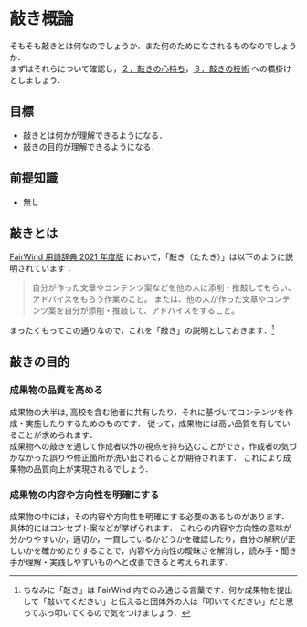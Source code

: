 # 敲き概論

そもそも敲きとは何なのでしょうか．また何のためになされるものなのでしょうか．  
まずはそれらについて確認し，[２．敲きの心持ち](../spirit/README.md)，[３．敲きの技術](../technique/README.md) への橋掛けとしましょう．

## 目標

- 敲きとは何かが理解できるようになる．
- 敲きの目的が理解できるようになる．

## 前提知識

- 無し

## 敲きとは

[FairWind 用語辞典 2021 年度版](http://fairwindplatform.us-east-1.elasticbeanstalk.com/wiki/fairwind/encyclopedia2/) において，「敲き（たたき）」は以下のように説明されています：

> 自分が作った文章やコンテンツ案などを他の人に添削・推敲してもらい、アドバイスをもらう作業のこと。
> または、他の人が作った文章やコンテンツ案を自分が添削・推敲して、アドバイスをすること。

まったくもってこの通りなので，これを「敲き」の説明としておきます．[^1]

## 敲きの目的

### 成果物の品質を高める

成果物の大半は, 高校を含む他者に共有したり，それに基づいてコンテンツを作成・実施したりするためのものです．
従って，成果物には高い品質を有していることが求められます．  
成果物への敲きを通して作成者以外の視点を持ち込むことができ，作成者の気づかなかった誤りや修正箇所が洗い出されることが期待されます．
これにより成果物の品質向上が実現されるでしょう．

### 成果物の内容や方向性を明確にする

成果物の中には，その内容や方向性を明確にする必要のあるものがあります．
具体的にはコンセプト案などが挙げられます．
これらの内容や方向性の意味が分かりやすいか，適切か，一貫しているかどうかを確認したり，自分の解釈が正しいかを確かめたりすることで，内容や方向性の曖昧さを解消し，読み手・聞き手が理解・実践しやすいものへと改善できると考えられます.

[^1]: ちなみに「敲き」は FairWind 内でのみ通じる言葉です．何か成果物を提出して「敲いてください」と伝えると団体外の人は「叩いてください」だと思ってぶっ叩いてくるので気をつけましょう．
